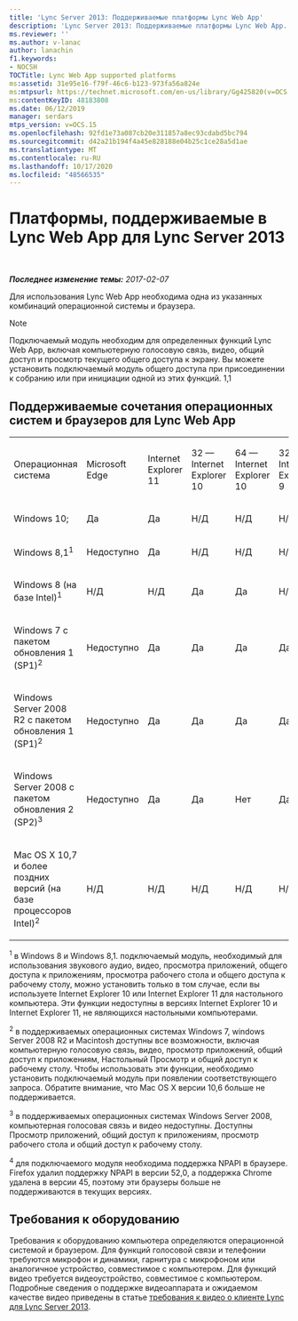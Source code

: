```yaml
---
title: 'Lync Server 2013: Поддерживаемые платформы Lync Web App'
description: 'Lync Server 2013: Поддерживаемые платформы Lync Web App.'
ms.reviewer: ''
ms.author: v-lanac
author: lanachin
f1.keywords:
- NOCSH
TOCTitle: Lync Web App supported platforms
ms:assetid: 31e95e16-f79f-46c6-b123-973fa56a824e
ms:mtpsurl: https://technet.microsoft.com/en-us/library/Gg425820(v=OCS.15)
ms:contentKeyID: 48183808
ms.date: 06/12/2019
manager: serdars
mtps_version: v=OCS.15
ms.openlocfilehash: 92fd1e73a087cb20e311857a8ec93cdabd5bc794
ms.sourcegitcommit: d42a21b194f4a45e828188e04b25c1ce28a5d1ae
ms.translationtype: MT
ms.contentlocale: ru-RU
ms.lasthandoff: 10/17/2020
ms.locfileid: "48566535"
---
```

# <a name="lync-web-app-supported-platforms-for-lync-server-2013"></a>Платформы, поддерживаемые в Lync Web App для Lync Server 2013

<div data-xmlns="http://www.w3.org/1999/xhtml">

<div class="topic" data-xmlns="http://www.w3.org/1999/xhtml" data-msxsl="urn:schemas-microsoft-com:xslt" data-cs="https://msdn.microsoft.com/">

<div data-asp="https://msdn2.microsoft.com/asp">



</div>

<div id="mainSection">

<div id="mainBody">

<span> </span>

_**Последнее изменение темы:** 2017-02-07_

Для использования Lync Web App необходима одна из указанных комбинаций операционной системы и браузера.

<div>


> [!NOTE]  
> Подключаемый модуль необходим для определенных функций Lync Web App, включая компьютерную голосовую связь, видео, общий доступ и просмотр текущего общего доступа к экрану. Вы можете установить подключаемый модуль общего доступа при присоединении к собранию или при инициации одной из этих функций. 1,1<BR>



</div>

<div>

## <a name="supported-operating-system-and-browser-combinations-for-lync-web-app"></a>Поддерживаемые сочетания операционных систем и браузеров для Lync Web App


<table style="width:100%;">
<colgroup>
<col style="width: 9%" />
<col style="width: 9%" />
<col style="width: 9%" />
<col style="width: 9%" />
<col style="width: 9%" />
<col style="width: 9%" />
<col style="width: 9%" />
<col style="width: 9%" />
<col style="width: 9%" />
<col style="width: 9%" />
<col style="width: 9%" />
</colgroup>
<tbody>
<tr class="odd">
<td><p>Операционная система</p></td>
<td><p>Microsoft Edge</p></td>
<td><p>Internet Explorer 11</p></td>
<td><p>32 — Internet Explorer 10</p></td>
<td><p>64 — Internet Explorer 10</p></td>
<td><p>32 — Internet Explorer 9</p></td>
<td><p>64 — Internet Explorer 9</p></td>
<td><p>Firefox 32 — бит<sup>4</sup></p></td>
<td><p>Firefox 64 — бит<sup>4</sup></p></td>
<td><p>Safari</p></td>
<td><p>Хром<sup>4</sup></p></td>
</tr>
<tr class="even">
<td><p>Windows 10;</p></td>
<td><p>Да</p></td>
<td><p>Да</p></td>
<td><p>Н/Д</p></td>
<td><p>Н/Д</p></td>
<td><p>Н/Д</p></td>
<td><p>Н/Д</p></td>
<td><p>Нет</p></td>
<td><p>Нет</p></td>
<td><p>Н/Д</p></td>
<td><p>Нет</p></td>
</tr>
<tr class="odd">
<td><p>Windows 8,1<sup>1</sup></p></td>
<td><p>Недоступно</p></td>
<td><p>Да</p></td>
<td><p>Н/Д</p></td>
<td><p>Н/Д</p></td>
<td><p>Н/Д</p></td>
<td><p>Н/Д</p></td>
<td><p>Нет</p></td>
<td><p>Нет</p></td>
<td><p>Н/Д</p></td>
<td><p>Нет</p></td>
</tr>
<tr class="even">
<td><p>Windows 8 (на базе Intel)<sup>1</sup></p></td>
<td><p>Н/Д</p></td>
<td><p>Н/Д</p></td>
<td><p>Да</p></td>
<td><p>Да</p></td>
<td><p>Н/Д</p></td>
<td><p>Н/Д</p></td>
<td><p>Нет</p></td>
<td><p>Нет</p></td>
<td><p>Н/Д</p></td>
<td><p>Нет</p></td>
</tr>
<tr class="odd">
<td><p>Windows 7 с пакетом обновления 1 (SP1)<sup>2</sup></p></td>
<td><p>Недоступно</p></td>
<td><p>Да</p></td>
<td><p>Да</p></td>
<td><p>Да</p></td>
<td><p>Да</p></td>
<td><p>Да</p></td>
<td><p>Нет</p></td>
<td><p>Нет</p></td>
<td><p>Н/Д</p></td>
<td><p>Нет</p></td>
</tr>
<tr class="even">
<td><p>Windows Server 2008 R2 с пакетом обновления 1 (SP1)<sup>2</sup></p></td>
<td><p>Недоступно</p></td>
<td><p>Да</p></td>
<td><p>Да</p></td>
<td><p>Да</p></td>
<td><p>Да</p></td>
<td><p>Да</p></td>
<td><p>Нет</p></td>
<td><p>Нет</p></td>
<td><p>Н/Д</p></td>
<td><p>Нет</p></td>
</tr>
<tr class="odd">
<td><p>Windows Server 2008 с пакетом обновления 2 (SP2)<sup>3</sup></p></td>
<td><p>Недоступно</p></td>
<td><p>Да</p></td>
<td><p>Да</p></td>
<td><p>Нет</p></td>
<td><p>Да</p></td>
<td><p>Нет</p></td>
<td><p>Нет</p></td>
<td><p>Нет</p></td>
<td><p>Н/Д</p></td>
<td><p>Нет</p></td>
</tr>
<tr class="even">
<td><p>Mac OS X 10,7 и более поздних версий (на базе процессоров Intel)<sup>2</sup></p></td>
<td><p>Н/Д</p></td>
<td><p>Н/Д</p></td>
<td><p>Н/Д</p></td>
<td><p>Н/Д</p></td>
<td><p>Н/Д</p></td>
<td><p>Н/Д</p></td>
<td><p>Нет</p></td>
<td><p>Нет</p></td>
<td><p>Да</p></td>
<td><p>Нет</p></td>
</tr>
</tbody>
</table>


<sup>1</sup> в Windows 8 и Windows 8,1. подключаемый модуль, необходимый для использования звукового аудио, видео, просмотра приложений, общего доступа к приложениям, просмотра рабочего стола и общего доступа к рабочему столу, можно установить только в том случае, если вы используете Internet Explorer 10 или Internet Explorer 11 для настольного компьютера. Эти функции недоступны в версиях Internet Explorer 10 и Internet Explorer 11, не являющихся настольными компьютерами.

<sup>2</sup> в поддерживаемых операционных системах Windows 7, windows Server 2008 R2 и Macintosh доступны все возможности, включая компьютерную голосовую связь, видео, просмотр приложений, общий доступ к приложениям, Настольный Просмотр и общий доступ к рабочему столу. Чтобы использовать эти функции, необходимо установить подключаемый модуль при появлении соответствующего запроса. Обратите внимание, что Mac OS X версии 10,6 больше не поддерживается.

<sup>3</sup> в поддерживаемых операционных системах Windows Server 2008, компьютерная голосовая связь и видео недоступны. Доступны Просмотр приложений, общий доступ к приложениям, просмотр рабочего стола и общий доступ к рабочему столу.

<sup>4</sup>  для подключаемого модуля необходима поддержка NPAPI в браузере. Firefox удалил поддержку NPAPI в версии 52,0, а поддержка Chrome удалена в версии 45, поэтому эти браузеры больше не поддерживаются в текущих версиях.

</div>

<div>

## <a name="hardware-requirements"></a>Требования к оборудованию

Требования к оборудованию компьютера определяются операционной системой и браузером. Для функций голосовой связи и телефонии требуются микрофон и динамики, гарнитура с микрофоном или аналогичное устройство, совместимое с компьютером. Для функций видео требуется видеоустройство, совместимое с компьютером. Подробные сведения о поддержке видеоаппарата и ожидаемом качестве видео приведены в статье [требования к видео о клиенте Lync для Lync Server 2013](lync-server-2013-lync-client-video-requirements.md).

</div>

</div>

<span> </span>

</div>

</div>

</div>

